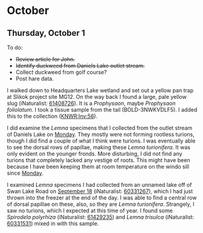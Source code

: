 
# October

## Thursday, October 1

To do:

* ~~Review article for John.~~
* ~~Identify duckweed from Daniels Lake outlet stream.~~
* Collect duckweed from golf course?
* Post hare data.

I walked down to Headquarters Lake wetland and set out a yellow pan trap at Slikok project site MG12. On the way back I found a large, pale yellow slug (iNaturalist: [61408726](https://www.inaturalist.org/observations/61408726)). It is a *Prophysaon*, maybe *Prophysaon foliolatum*. I took a tissue sample from the tail (BOLD-3NWKVDLF5). I added this to the collection ([KNWR:Inv:56](https://arctos.database.museum/guid/KNWR:Inv:56)).

I did examine the *Lemna* specimens that I collected from the outlet stream of Daniels Lake on [Monday](#monday-september-28). They mostly were not forming rootless turions, though I did find a couple of what I think were turions. I was eventually able to see the dorsal rows of papillae, making these *Lemna turionifera*. It was only evident on the younger fronds. More disturbing, I did not find any turions that completely lacked any vestige of roots. This might have been because I have been keeping them at room temperature on the windo sill since [Monday](#monday-september-28).

I examined *Lemna* specimens I had collected from an unnamed lake off of Swan Lake Road on [September 18](#friday-september-18) (iNaturalist: [60331267](https://www.inaturalist.org/observations/60331267)), which I had just thrown into the freezer at the end of the day. I was able to find a central row of dorsal papillae on these, also, so they are *Lemna turionifera*. Strangely, I saw no turions, which I expected at this time of year. I found some *Spirodela polyrhiza* (iNaturalist: [61429235](https://www.inaturalist.org/observations/61429235)) and *Lemna trisulca* (iNaturalist: [60331531](https://www.inaturalist.org/observations/60331531)) mixed in with this sample.





